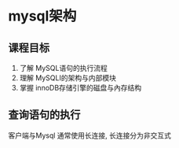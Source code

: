 # mysql架构

## 课程目标

1. 了解 MySQL语句的执行流程
2. 理解 MySQLI的架构与内部模块
3. 掌握 innoDB存储引擎的磁盘与內存结构

## 查询语句的执行

客户端与Mysql 通常使用长连接, 长连接分为非交互式